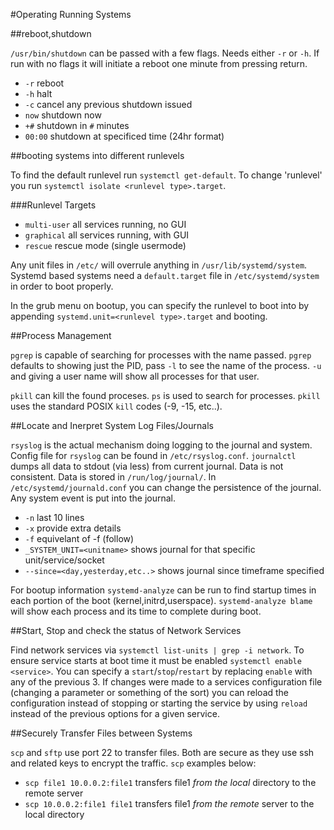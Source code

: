 #Operating Running Systems

##reboot,shutdown

`/usr/bin/shutdown` can be passed with a few flags. Needs either `-r` or `-h`. If run with no flags it will initiate a reboot one minute from pressing return.

* `-r` reboot
* `-h` halt
* `-c` cancel any previous shutdown issued
* `now` shutdown now
* `+#` shutdown in `#` minutes
* `00:00` shutdown at specificed time (24hr format)

##booting systems into different runlevels

To find the default runlevel run `systemctl get-default`. To change 'runlevel' you run `systemctl isolate <runlevel type>.target`.

###Runlevel Targets

* `multi-user` all services running, no GUI
* `graphical` all services running, with GUI
* `rescue` rescue mode  (single usermode)

Any unit files in `/etc/` will overrule anything in `/usr/lib/systemd/system`. Systemd based systems need a `default.target` file in `/etc/systemd/system` in order to boot properly.

In the grub menu on bootup, you can specify the runlevel to boot into by appending `systemd.unit=<runlevel type>.target` and booting.

##Process Management

`pgrep` is capable of searching for processes with the name passed. `pgrep` defaults to showing just the PID, pass `-l` to see the name of the process. `-u` and giving a user name will show all processes for that user.

`pkill` can kill the found proceses. `ps` is used to search for processes. `pkill` uses the standard POSIX `kill` codes (-9, -15, etc..).

##Locate and Inerpret System Log Files/Journals

`rsyslog` is the actual mechanism doing logging to the journal and system. Config file for `rsyslog` can be found in `/etc/rsyslog.conf`. `journalctl` dumps all data to stdout (via less) from current journal. Data is not consistent. Data is stored in `/run/log/journal/`. In `/etc/systemd/journald.conf` you can change the persistence of the journal. Any system event is put into the journal. 

* `-n` last 10 lines
* `-x` provide extra details
* `-f` equivelant of -f (follow)
* `_SYSTEM_UNIT=<unitname>` shows journal for that specific unit/service/socket
* `--since=<day,yesterday,etc..>` shows journal since timeframe specified

For bootup information `systemd-analyze` can be run to find startup times in each portion of the boot (kernel,initrd,userspace). `systemd-analyze blame` will show each process and its time to complete during boot.

##Start, Stop and check the status of Network Services

Find network services via `systemctl list-units | grep -i network`. To ensure service starts at boot time it must be enabled `systemctl enable <service>`. You can specify a `start`/`stop`/`restart` by replacing `enable` with any of the previous 3. If changes were made to a services configuration file (changing a parameter or something of the sort) you can reload the configuration instead of stopping or starting the service by using `reload` instead of the previous options for a given service.

##Securely Transfer Files between Systems

`scp` and `sftp` use port 22 to transfer files. Both are secure as they use ssh and related keys to encrypt the traffic. `scp` examples below:

* `scp file1 10.0.0.2:file1` transfers file1 *from the local* directory to the remote server
* `scp 10.0.0.2:file1 file1` transfers file1 *from the remote* server to the local directory
